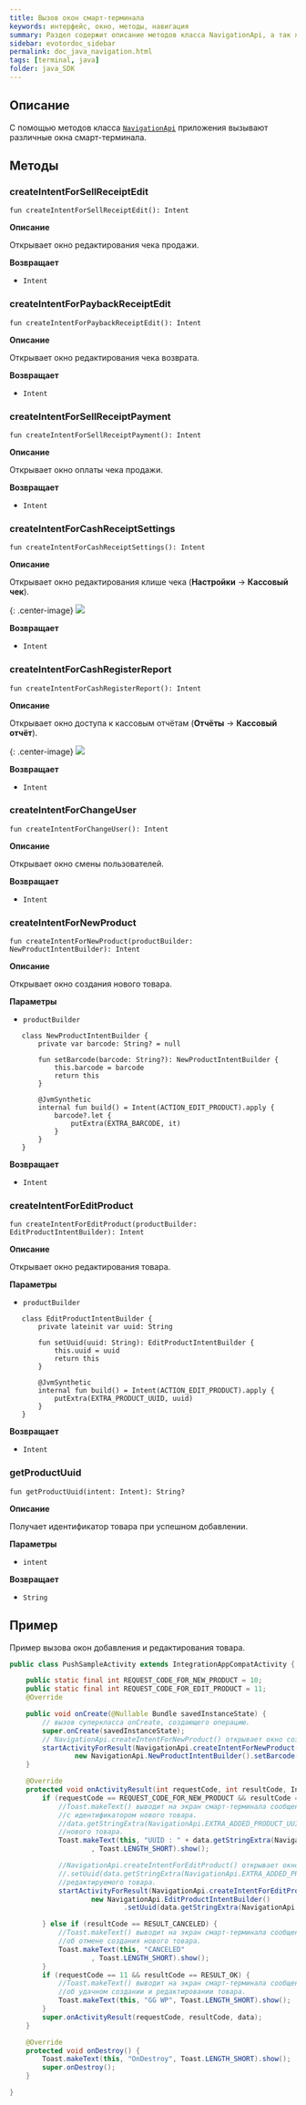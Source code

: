 ```yaml
---
title: Вызов окон смарт-терминала
keywords: интерфейс, окно, методы, навигация
summary: Раздел содержит описание методов класса NavigationApi, а так же пример вызова окон смарт-терминала.
sidebar: evotordoc_sidebar
permalink: doc_java_navigation.html
tags: [terminal, java]
folder: java_SDK
---
```


## Описание

С помощью методов класса [`NavigationApi`](https://github.com/evotor/integration-library/blob/develop/src/main/java/ru/evotor/framework/navigation/NavigationApi.kt) приложения вызывают различные окна смарт-терминала.

## Методы

### createIntentForSellReceiptEdit

```
fun createIntentForSellReceiptEdit(): Intent
```

**Описание**

Открывает окно редактирования чека продажи.

**Возвращает**

* `Intent`

### createIntentForPaybackReceiptEdit

```
fun createIntentForPaybackReceiptEdit(): Intent
```

**Описание**

Открывает окно редактирования чека возврата.

**Возвращает**

* `Intent`

### createIntentForSellReceiptPayment

```
fun createIntentForSellReceiptPayment(): Intent
```

**Описание**

Открывает окно оплаты чека продажи.

**Возвращает**

* `Intent`

### createIntentForCashReceiptSettings

```
fun createIntentForCashReceiptSettings(): Intent
```

**Описание**

Открывает окно редактирования клише чека (**Настройки** → **Кассовый чек**).

{: .center-image}
![](images\receiptsettings.png)

**Возвращает**

* `Intent`

### createIntentForCashRegisterReport

```
fun createIntentForCashRegisterReport(): Intent
```

**Описание**

Открывает окно доступа к кассовым отчётам (**Отчёты** → **Кассовый отчёт**).

{: .center-image}
![](images\CashRegisterReport.png)

**Возвращает**

* `Intent`

### createIntentForChangeUser

```
fun createIntentForChangeUser(): Intent
```

**Описание**

Открывает окно смены пользователей.

**Возвращает**

* `Intent`

### createIntentForNewProduct

```
fun createIntentForNewProduct(productBuilder: NewProductIntentBuilder): Intent

```

**Описание**

Открывает окно создания нового товара.

**Параметры**

* `productBuilder`

```
   class NewProductIntentBuilder {
       private var barcode: String? = null

       fun setBarcode(barcode: String?): NewProductIntentBuilder {
           this.barcode = barcode
           return this
       }

       @JvmSynthetic
       internal fun build() = Intent(ACTION_EDIT_PRODUCT).apply {
           barcode?.let {
               putExtra(EXTRA_BARCODE, it)
           }
       }
   }
```

**Возвращает**

* `Intent`

### createIntentForEditProduct

```
fun createIntentForEditProduct(productBuilder: EditProductIntentBuilder): Intent
```

**Описание**

Открывает окно редактирования товара.

**Параметры**

* `productBuilder`

```
   class EditProductIntentBuilder {
       private lateinit var uuid: String

       fun setUuid(uuid: String): EditProductIntentBuilder {
           this.uuid = uuid
           return this
       }

       @JvmSynthetic
       internal fun build() = Intent(ACTION_EDIT_PRODUCT).apply {
           putExtra(EXTRA_PRODUCT_UUID, uuid)
       }
   }
```

**Возвращает**

* `Intent`

### getProductUuid

```
fun getProductUuid(intent: Intent): String?
```

**Описание**

Получает идентификатор товара при успешном добавлении.

**Параметры**

* `intent`

**Возвращает**

* `String`


## Пример

Пример вызова окон добавления и редактирования товара.

```java
public class PushSampleActivity extends IntegrationAppCompatActivity {

    public static final int REQUEST_CODE_FOR_NEW_PRODUCT = 10;
    public static final int REQUEST_CODE_FOR_EDIT_PRODUCT = 11;
    @Override

    public void onCreate(@Nullable Bundle savedInstanceState) {
        // вызов суперкласса onCreate, создающего операцию.
        super.onCreate(savedInstanceState);
        // NavigationApi.createIntentForNewProduct() открывает окно создания товара с указанным штрихкодом.
        startActivityForResult(NavigationApi.createIntentForNewProduct(
                new NavigationApi.NewProductIntentBuilder().setBarcode("111")), REQUEST_CODE_FOR_NEW_PRODUCT);
    }

    @Override
    protected void onActivityResult(int requestCode, int resultCode, Intent data) {
        if (requestCode == REQUEST_CODE_FOR_NEW_PRODUCT && resultCode == RESULT_OK) {
            //Toast.makeText() выводит на экран смарт-терминала сообщение
            //с идентификатором нового товара.
            //data.getStringExtra(NavigationApi.EXTRA_ADDED_PRODUCT_UUID) получает идентификатор
            //нового товара.
            Toast.makeText(this, "UUID : " + data.getStringExtra(NavigationApi.EXTRA_ADDED_PRODUCT_UUID)
                    , Toast.LENGTH_SHORT).show();

            //NavigationApi.createIntentForEditProduct() открывает окно редактирования товара.
            //.setUuid(data.getStringExtra(NavigationApi.EXTRA_ADDED_PRODUCT_UUID)) задаёт идентификатор
            //редактируемого товара.
            startActivityForResult(NavigationApi.createIntentForEditProduct(
                    new NavigationApi.EditProductIntentBuilder()
                            .setUuid(data.getStringExtra(NavigationApi.EXTRA_ADDED_PRODUCT_UUID))), REQUEST_CODE_FOR_EDIT_PRODUCT);

        } else if (resultCode == RESULT_CANCELED) {
            //Toast.makeText() выводит на экран смарт-терминала сообщение
            //об отмене создания нового товара.
            Toast.makeText(this, "CANCELED"
                    , Toast.LENGTH_SHORT).show();
        }
        if (requestCode == 11 && resultCode == RESULT_OK) {
            //Toast.makeText() выводит на экран смарт-терминала сообщение
            //об удачном создании и редактировании товара.
            Toast.makeText(this, "GG WP", Toast.LENGTH_SHORT).show();
        }
        super.onActivityResult(requestCode, resultCode, data);
    }

    @Override
    protected void onDestroy() {
        Toast.makeText(this, "OnDestroy", Toast.LENGTH_SHORT).show();
        super.onDestroy();
    }

}
```

